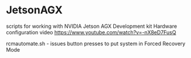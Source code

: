 # JetsonAGX
scripts for working with NVIDIA Jetson AGX Development kit
Hardware configuration video  https://www.youtube.com/watch?v=-nX8eD7FusQ


rcmautomate.sh - issues button presses to put system in Forced Recovery Mode
